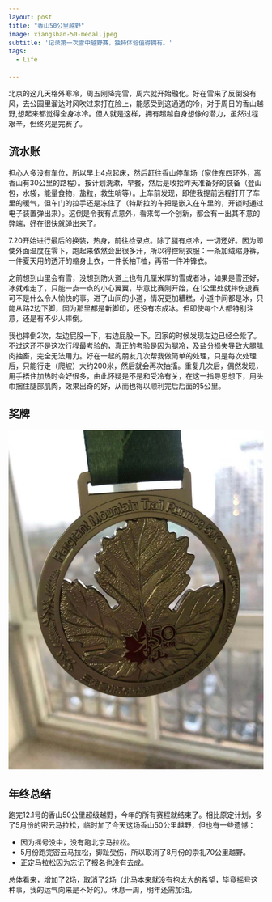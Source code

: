 ```yaml
---
layout: post
title: "香山50公里越野"
image: xiangshan-50-medal.jpeg
subtitle: '记录第一次雪中越野赛，独特体验值得拥有。'
tags:
  - Life

---
```


北京的这几天格外寒冷，周五刚降完雪，周六就开始融化。好在雪来了反倒没有风，去公园里溜达时风吹过来打在脸上，能感受到这通透的冷，对于周日的香山越野,想起来都觉得全身冰冷。但人就是这样，拥有超越自身想像的潜力，虽然过程艰辛，但终究是完赛了。

## 流水账

担心人多没有车位，所以早上4点起床，然后赶往香山停车场（家住东四环外，离香山有30公里的路程）。按计划洗漱，早餐，然后是收拾昨天准备好的装备（登山包，水袋，能量食物，盐粒，救生哨等）。上车前发现，即使我提前远程打开了车里的暖气，但车门的拉手还是冻住了（特斯拉的车把是嵌入在车里的，开锁时通过电子装置弹出来）。这倒是令我有点意外，看来每一个创新，都会有一出其不意的弊端，好在很快就弹出来了。

7.20开始进行最后的换装，热身，前往检录点。除了腿有点冷，一切还好。因为即使外面温度在零下，跑起来依然会出很多汗，所以得控制衣服：一条加绒缩身裤，一件夏天用的透汗的缩身上衣，一件长袖T桖，再带一件冲锋衣。

之前想到山里会有雪，没想到防火道上也有几厘米厚的雪或者冰，如果是雪还好，冰就难走了，只能一点一点的小心翼翼，毕意比赛刚开始，在1公里处就摔伤退赛可不是什么令人愉快的事。进了山间的小道，情况更加糟糕，小道中间都是冰，只能从路2边下脚，因为那里都是新脚印，还没有冻成冰。但即使每个人都特别注意，还是有不少人摔倒。

我也摔倒2次，左边屁股一下，右边屁股一下。回家的时候发现左边已经全紫了。不过这还不是这次行程最考验的，真正的考验是因为腿冷，及盐分损失导致大腿肌肉抽畜，完全无法用力。好在一起的朋友几次帮我做简单的处理，只是每次处理后，只能行走（爬坡）大约200米，然后就会再次抽搐。重复几次后，偶然发现，用手捂住加热时会好很多，由此怀疑是不是和受冷有关，在这一指导思想下，用头巾捆住腿部肌肉，效果出奇的好，从而也得以顺利完后后面的5公里。

## 奖牌

![](/content/images/xiangshan-50-medal.jpeg)

## 年终总结

跑完12.1号的香山50公里超级越野，今年的所有赛程就结束了。相比原定计划，多了5月份的密云马拉松，临时加了今天这场香山50公里越野，但也有一些遗憾：

- 因为摇号没中，没有跑北京马拉松。
- 5月份跑完密云马拉松，脚趾受伤，所以取消了8月份的崇礼70公里越野。
- 正定马拉松因为忘记了报名也没有去成。

总体看来，增加了2场，取消了2场（北马本来就没有抱太大的希望，毕竟摇号这种事，我的运气向来是不好的）。休息一周，明年还需加油。

